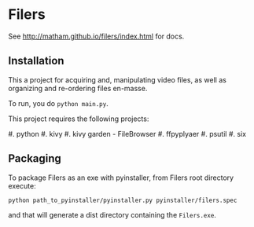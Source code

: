 Filers
=======


See http://matham.github.io/filers/index.html for docs.

Installation
-------------

This a project for acquiring and, manipulating video files, as well as
organizing and re-ordering files en-masse.

To run, you do ``python main.py``.

This project requires the following projects:

#. python
#. kivy
#. kivy garden - FileBrowser
#. ffpyplyaer
#. psutil
#. six


Packaging
-------------
To package Filers as an exe with pyinstaller, from Filers root directory
execute:

    python path_to_pyinstaller/pyinstaller.py pyinstaller/filers.spec

and that will generate a dist directory containing the `Filers.exe`.

